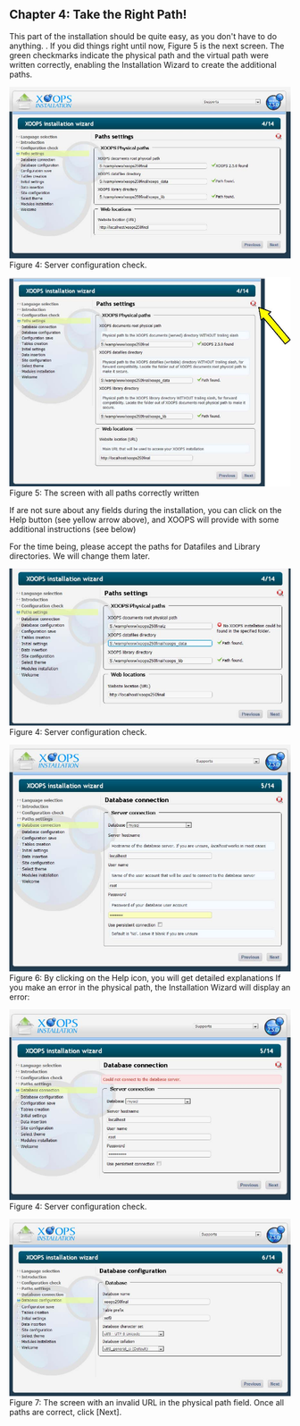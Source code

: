 ## Chapter 4: Take the Right Path! 

This part of the installation should be quite easy, as you don't have to do anything. . If you did things right until now, Figure 5 is the next screen.  The green checkmarks indicate the physical path and the virtual path were written correctly, enabling the Installation Wizard to create the additional paths.
  
![image001.png](../assets/img_11.jpg)  
Figure 4: Server configuration check.

![image001.png](assets/img_12.jpg)   
Figure 5: The screen with all paths correctly written

If are not sure about any fields during the installation, you can click on the Help button (see yellow arrow above), and XOOPS will provide with some additional instructions (see below) 

For the time being, please accept the paths for Datafiles and Library directories. We will change them later. 

 
![image001.png](../assets/img_13.jpg)  
Figure 4: Server configuration check.

![image001.png](assets/img_14.jpg)  
Figure 6: By clicking on the Help icon, you will get detailed explanations
If you make an error in the physical path, the Installation Wizard will display an error:

 
![image001.png](assets/img_15.jpg)  
Figure 4: Server configuration check.

![image001.png](assets/img_16.jpg)  
Figure 7: The screen with an invalid URL in the physical path field.
Once all paths are correct, click [Next]. 



 
